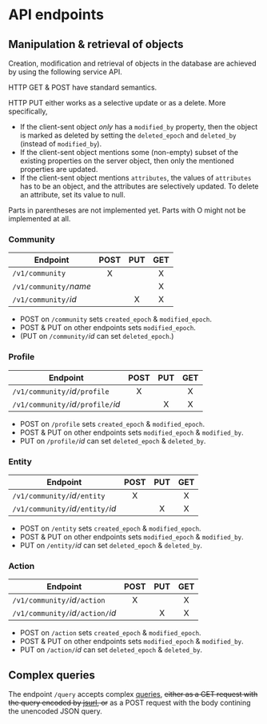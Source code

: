 # API endpoints

## Manipulation & retrieval of objects

Creation, modification and retrieval of objects in the database are achieved by using the following service API.

HTTP GET & POST have standard semantics.

HTTP PUT either works as a selective update or as a delete.  More specifically,

- If the client-sent object *only* has a `modified_by` property, then the object is marked as deleted by setting the `deleted_epoch` and `deleted_by` (instead of `modified_by`).
- If the client-sent object mentions some (non-empty) subset of the existing properties on the server object, then only the mentioned properties are updated.
- If the client-sent object mentions `attributes`, the values of `attributes` has to be an object, and the attributes are selectively updated.  To delete an attribute, set its value to null.

Parts in parentheses are not implemented yet.  Parts with O might not be implemented at all.

### Community

| Endpoint                                | POST | PUT | GET |
| --------------------------------------- |:----:|:---:|:---:|
| `/v1/community`                         | X    |     | X   |
| `/v1/community/`*name*                  |      |     | X   |
| `/v1/community/`*id*                    |      | X   | X   |

- POST on `/community` sets `created_epoch` & `modified_epoch`.
- POST & PUT on other endpoints sets `modified_epoch`.
- (PUT on `/community/`*id* can set `deleted_epoch`.)

### Profile

| Endpoint                                               | POST | PUT | GET |
| ------------------------------------------------------ |:----:|:---:|:---:|
| `/v1/community/`*id*`/profile`                         | X    |     | X   |
| `/v1/community/`*id*`/profile/`*id*                    |      | X   | X   |

- POST on `/profile` sets `created_epoch` & `modified_epoch`.
- POST & PUT on other endpoints sets `modified_epoch` & `modified_by`.
- PUT on `/profile/`*id* can set `deleted_epoch` & `deleted_by`.

### Entity

| Endpoint                                               | POST | PUT | GET |
| ------------------------------------------------------ |:----:|:---:|:---:|
| `/v1/community/`*id*`/entity`                          | X    |     | X   |
| `/v1/community/`*id*`/entity/`*id*                     |      | X   | X   |

- POST on `/entity` sets `created_epoch` & `modified_epoch`.
- POST & PUT on other endpoints sets `modified_epoch` & `modified_by`.
- PUT on `/entity/`*id* can set `deleted_epoch` & `deleted_by`.

### Action

| Endpoint                                               | POST | PUT | GET |
| ------------------------------------------------------ |:----:|:---:|:---:|
| `/v1/community/`*id*`/action`                          |  X   |     | X   |
| `/v1/community/`*id*`/action/`*id*                     |      | X   | X   |

- POST on `/action` sets `created_epoch` & `modified_epoch`.
- POST & PUT on other endpoints sets `modified_epoch` & `modified_by`.
- PUT on `/action/`*id* can set `deleted_epoch` & `deleted_by`.

## Complex queries

The endpoint `/query` accepts complex [queries](query-language.md), ~~either as a GET request with the query encoded by [jsurl](https://www.npmjs.com/package/jsurl), or~~ as a POST request with the body contining the unencoded JSON query.
